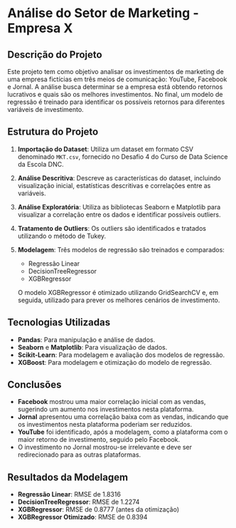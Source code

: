 # Análise do Setor de Marketing - Empresa X

## Descrição do Projeto

Este projeto tem como objetivo analisar os investimentos de marketing de uma empresa fictícias em três meios de comunicação: YouTube, Facebook e Jornal. A análise busca determinar se a empresa está obtendo retornos lucrativos e quais são os melhores investimentos. No final, um modelo de regressão é treinado para identificar os possíveis retornos para diferentes variáveis de investimento.

## Estrutura do Projeto

1. **Importação do Dataset**: Utiliza um dataset em formato CSV denominado `MKT.csv`, fornecido no Desafio 4 do Curso de Data Science da Escola DNC.
   
2. **Análise Descritiva**: Descreve as características do dataset, incluindo visualização inicial, estatísticas descritivas e correlações entre as variáveis.
   
3. **Análise Exploratória**: Utiliza as bibliotecas Seaborn e Matplotlib para visualizar a correlação entre os dados e identificar possíveis outliers.
   
4. **Tratamento de Outliers**: Os outliers são identificados e tratados utilizando o método de Tukey.

5. **Modelagem**: Três modelos de regressão são treinados e comparados:
   - Regressão Linear
   - DecisionTreeRegressor
   - XGBRegressor
   
   O modelo XGBRegressor é otimizado utilizando GridSearchCV e, em seguida, utilizado para prever os melhores cenários de investimento.

## Tecnologias Utilizadas

- **Pandas**: Para manipulação e análise de dados.
- **Seaborn** e **Matplotlib**: Para visualização de dados.
- **Scikit-Learn**: Para modelagem e avaliação dos modelos de regressão.
- **XGBoost**: Para modelagem e otimização do modelo de regressão.

## Conclusões

* **Facebook** mostrou uma maior correlação inicial com as vendas, sugerindo um aumento nos investimentos nesta plataforma.
* **Jornal** apresentou uma correlação baixa com as vendas, indicando que os investimentos nesta plataforma poderiam ser reduzidos.
* **YouTube** foi identificado, após a modelagem, como a plataforma com o maior retorno de investimento, seguido pelo Facebook.
* O investimento no Jornal mostrou-se irrelevante e deve ser redirecionado para as outras plataformas.

## Resultados da Modelagem

* **Regressão Linear**: RMSE de 1.8316
* **DecisionTreeRegressor**: RMSE de 1.2274
* **XGBRegressor**: RMSE de 0.8777 (antes da otimização)
* **XGBRegressor Otimizado**: RMSE de 0.8394
